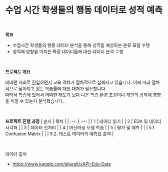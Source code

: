 # 수업 시간 학생들의 행동 데이터로 성적 예측

<br />

**목표**
- 수업시간 학생들의 행동 데이터 분석을 통해 성적을 예상하는 분류 모델 수행
- 성적에 영향을 미치는 특정 데이터들에 대한 데이터 분석 수행

<br/>

**프로젝트 개요**

비대면 사회로 진입하면서 교육 격차가 점차적으로 심해지고 있습니다. 이에 따라 점차적으로 낮아지고 있는 학습률에 대한 대처가 필요합니다.  
따라서 학습에 있어서 어떠한 태도가 보다 나은 학습 환경 조성이나 개인의 성적에 영향을 미칠 수 있는지 분석했습니다.

<br/>

**프로젝트 진행 과정**
| 순서 | 목차 |
| :--: | :--: |
| 1 | 데이터 읽기 |
| 2 | EDA 및 데이터 시각화 |
| 3 | 데이터 전처리 |
| 4 | 머신러닝 모델 학습 |
| 5 | 평가 및 예측 |
|  | 5.1. Confusion Matrix |
|  | 5.2. 테스트 데이터의 예측값 출력 |


<br/>

데이터 출처
- https://www.kaggle.com/aljarah/xAPI-Edu-Data
